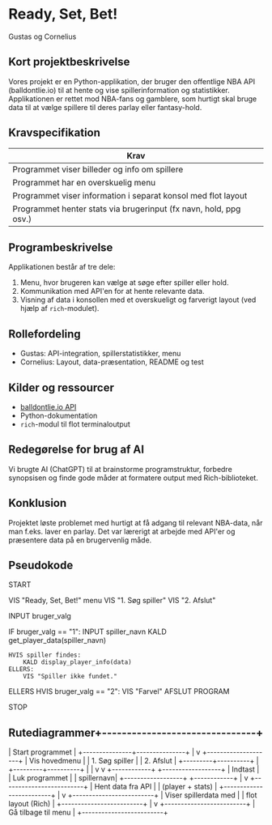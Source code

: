# Ready, Set, Bet!
Gustas og Cornelius

## Kort projektbeskrivelse
Vores projekt er en Python-applikation, der bruger den offentlige NBA API (balldontlie.io) til at hente og vise spillerinformation og statistikker. Applikationen er rettet mod NBA-fans og gamblere, som hurtigt skal bruge data til at vælge spillere til deres parlay eller fantasy-hold.

## Kravspecifikation

| Krav                                                                 | 
|----------------------------------------------------------------------|
| Programmet viser billeder og info om spillere                        | 
| Programmet har en overskuelig menu                                   | 
| Programmet viser information i separat konsol med flot layout        |      
| Programmet henter stats via brugerinput (fx navn, hold, ppg osv.)    |      

## Programbeskrivelse
Applikationen består af tre dele:
1. Menu, hvor brugeren kan vælge at søge efter spiller eller hold.
2. Kommunikation med API'en for at hente relevante data.
3. Visning af data i konsollen med et overskueligt og farverigt layout (ved hjælp af `rich`-modulet).

## Rollefordeling
- Gustas: API-integration, spillerstatistikker, menu
- Cornelius: Layout, data-præsentation, README og test

## Kilder og ressourcer
- [balldontlie.io API](https://www.balldontlie.io/)
- Python-dokumentation
- `rich`-modul til flot terminaloutput

## Redegørelse for brug af AI
Vi brugte AI (ChatGPT) til at brainstorme programstruktur, forbedre synopsisen og finde gode måder at formatere output med Rich-biblioteket.

## Konklusion
Projektet løste problemet med hurtigt at få adgang til relevant NBA-data, når man f.eks. laver en parlay. Det var lærerigt at arbejde med API'er og præsentere data på en brugervenlig måde.

## Pseudokode
START

VIS "Ready, Set, Bet!" menu
VIS "1. Søg spiller"
VIS "2. Afslut"

INPUT bruger_valg

IF bruger_valg == "1":
    INPUT spiller_navn
    KALD get_player_data(spiller_navn)
    
    HVIS spiller findes:
        KALD display_player_info(data)
    ELLERS:
        VIS "Spiller ikke fundet."

ELLERS HVIS bruger_valg == "2":
    VIS "Farvel"
    AFSLUT PROGRAM

STOP

  
   
## Rutediagrammer+-------------------------------+
|       Start programmet        |
+---------------+---------------+
                |
                v
      +--------------------+
      | Vis hovedmenu      |
      | 1. Søg spiller      |
      | 2. Afslut          |
      +---------+----------+
                |
      +---------+----------+
      |                    |
      v                    v
+------------+     +------------------+
| Indtast    |     | Luk programmet   |
| spillernavn|     +------------------+
+------------+
       |
       v
+-------------------------+
| Hent data fra API       |
| (player + stats)        |
+-------------------------+
       |
       v
+-------------------------+
| Viser spillerdata med   |
| flot layout (Rich)      |
+-------------------------+
       |
       v
+-------------------------+
| Gå tilbage til menu     |
+-------------------------+

